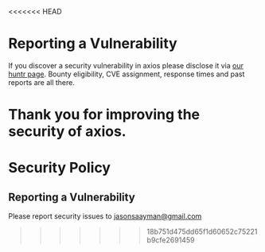 <<<<<<< HEAD
# Reporting a Vulnerability

If you discover a security vulnerability in axios please disclose it via [our huntr page](https://huntr.dev/repos/axios/axios/). Bounty eligibility, CVE assignment, response times and past reports are all there.


Thank you for improving the security of axios.
=======
# Security Policy

## Reporting a Vulnerability

Please report security issues to jasonsaayman@gmail.com
>>>>>>> 18b751d475dd65f1d60652c75221b9cfe2691459

